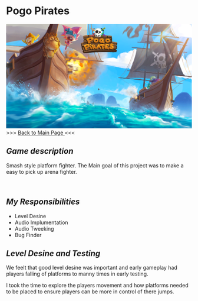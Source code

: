 <body>
    <h1> Pogo Pirates </h1>
    <img src="Images/Pogo Pirates Logo.png"
    <h3> >>> <a href="https://github.com/Erik2333/Resume_ErikBerglund/blob/main/README.md"> Back to Main Page </a> <<<  <h3> 
    <h2> <em> Game description </em> </h2>
        <p> 
            Smash style platform fighter. The Main goal of this project was to make a easy to pick up arena fighter.
        </p>
        <br>
    <h2> <em> My Responsibilities </em> </h2>
        <ul>
            <li> Level Desine </li>
            <li> Audio Implumentation </li>
            <li> Audio Tweeking </li>
            <li> Bug Finder </li>
        </ul>
    <h2> <em> Level Desine and Testing </em> </h2>
        <p> We feelt that good level desine was important and early gameplay had players falling of platforms to manny times in early testing. </p>
        <p> I took the time to explore the players movement and how platforms needed to be placed to ensure players can be more in control of there jumps. </p>
        </p>
  
</body>
